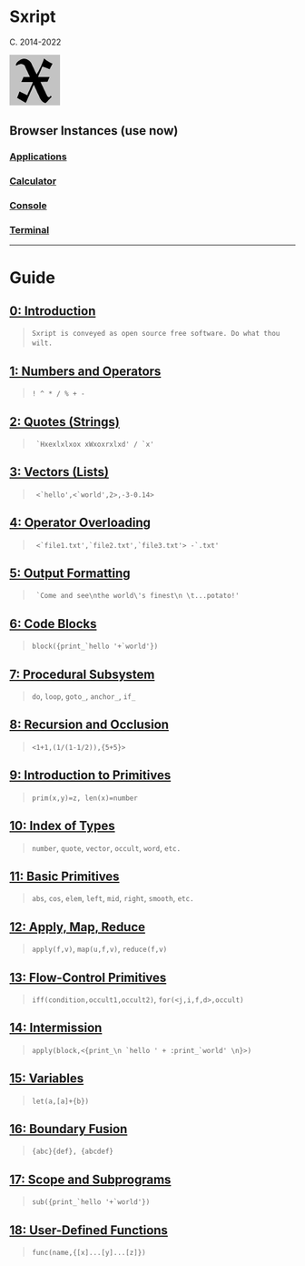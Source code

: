 # Sxript
C. 2014-2022

![screenshot](img/sxgrey.png)

## Browser Instances (use now)

### [Applications](index.php#Applications)

### [Calculator](apps/calculator/)

### [Console](apps/console/)

### [Terminal](apps/terminal/)

***

# Guide

## [0: Introduction](docs/Introduction.html)

> `Sxript is conveyed as open source free software. Do what thou wilt.`

## [1: Numbers and Operators](docs/Numbers-and-Operators.html)

> ` ! ^ * / % + - `

## [2: Quotes (Strings)](docs/Quotes-Strings.html)

> ``` `Hxexlxlxox xWxoxrxlxd' / `x'```

## [3: Vectors (Lists)](docs/Vectors-Lists.html)

> ``` <`hello',<`world',2>,-3-0.14>```

## [4: Operator Overloading](docs/Operator-Overloading.html)

> ``` <`file1.txt',`file2.txt',`file3.txt'> -`.txt'```

## [5: Output Formatting](docs/Output-Formatting.html)

> ``` `Come and see\nthe world\'s finest\n \t...potato!'```

## [6: Code Blocks](docs/Code-Blocks.html)

> ```block({print_`hello '+`world'})```

## [7: Procedural Subsystem](docs/Procedural-Subsystem.html)

> `do`, `loop`, `goto_`, `anchor_`, `if_`

## [8: Recursion and Occlusion](docs/Recursion-and-Occlusion.html)

> `<1+1,(1/(1-1/2)),{5+5}>`

## [9: Introduction to Primitives](docs/Intro-to-Primitives.html)

> `prim(x,y)=z, len(x)=number`

## [10: Index of Types](docs/Type-Index.html)

> `number`, `quote`, `vector`, `occult`, `word`, `etc.`

## [11: Basic Primitives](docs/Basic-Primitives.html)

> `abs`, `cos`, `elem`, `left`, `mid`, `right`, `smooth`, `etc.`

## [12: Apply, Map, Reduce](docs/Apply-Map-Reduce.html)

> `apply(f,v)`, `map(u,f,v)`, `reduce(f,v)`

## [13: Flow-Control Primitives](docs/Flow-Control-Primitives.html)

> `iff(condition,occult1,occult2)`, `for(<j,i,f,d>,occult)`

## [14: Intermission](docs/Intermission.html)

> ```apply(block,<{print_\n `hello ' + :print_`world' \n}>)```

## [15: Variables](docs/Variables.html)

> `let(a,[a]+{b})`

## [16: Boundary Fusion](docs/Boundary-Fusion.html)

> `{abc}{def}, {abcdef}`

## [17: Scope and Subprograms](docs/Scope-and-Subprograms.html)

> ```sub({print_`hello '+`world'})```

## [18: User-Defined Functions](docs/User-Defined-Functions.html)

> `func(name,{[x]...[y]...[z]})`
